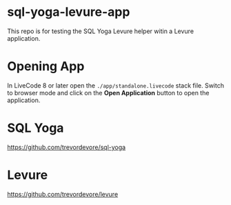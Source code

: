 # sql-yoga-levure-app

This repo is for testing the SQL Yoga Levure helper witin a Levure application.

# Opening App

In LiveCode 8 or later open the `./app/standalone.livecode` stack file. Switch to browser mode and click on the **Open Application** button to open the application.

# SQL Yoga

https://github.com/trevordevore/sql-yoga

# Levure

https://github.com/trevordevore/levure
